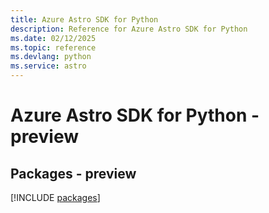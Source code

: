 ```yaml
---
title: Azure Astro SDK for Python
description: Reference for Azure Astro SDK for Python
ms.date: 02/12/2025
ms.topic: reference
ms.devlang: python
ms.service: astro
---
```

# Azure Astro SDK for Python - preview
## Packages - preview
[!INCLUDE [packages](astro-index.md)]